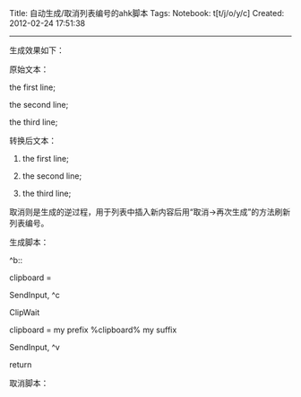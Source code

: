 Title: 自动生成/取消列表编号的ahk脚本
Tags: 
Notebook: t[t/j/o/y/c]
Created: 2012-02-24 17:51:38

------

生成效果如下：

原始文本：
 
 the first line; 

 the second line; 

 the third line; 
 
转换后文本：
 
 1. the first line; 

 2. the second line; 

 3. the third line; 
 
 取消则是生成的逆过程，用于列表中插入新内容后用“取消->再次生成”的方法刷新列表编号。 

 

生成脚本：
 
 ^b:: 

  clipboard = 

  SendInput, ^c 

  ClipWait 

  clipboard = my prefix %clipboard% my suffix 

  SendInput, ^v 

 return 
 
 

取消脚本：